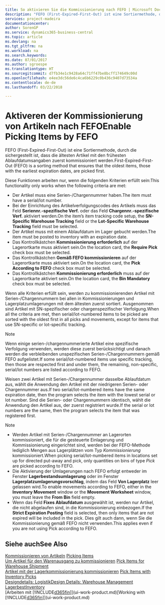 ```yaml
---
title: So aktivieren Sie die Kommissionierung nach FEFO | Microsoft Docs
description: "FEFO (First-Expired-First-Out) ist eine Sortiermethode, durch die sichergestellt ist, dass die ältesten Artikel mit den frühesten Ablaufdatumsangaben zuerst kommissioniert werden."
services: project-madeira
documentationcenter: 
author: SorenGP
ms.service: dynamics365-business-central
ms.topic: article
ms.devlang: na
ms.tgt_pltfrm: na
ms.workload: na
ms.search.keywords: 
ms.date: 07/01/2017
ms.author: sgroespe
ms.translationtype: HT
ms.sourcegitcommit: d7fb34e1c9428a64c71ff47be8bcff174649c00d
ms.openlocfilehash: e4ee3dc56de6c4ca6b6229c0b436c9407d73534a
ms.contentlocale: de-de
ms.lasthandoff: 03/22/2018

---
```

# <a name="enable-picking-items-by-fefo"></a><span data-ttu-id="92a2e-103">Aktiveren der Kommissionierung von Artikeln nach FEFO</span><span class="sxs-lookup"><span data-stu-id="92a2e-103">Enable Picking Items by FEFO</span></span>
<span data-ttu-id="92a2e-104">FEFO (First-Expired-First-Out) ist eine Sortiermethode, durch die sichergestellt ist, dass die ältesten Artikel mit den frühesten Ablaufdatumsangaben zuerst kommissioniert werden.</span><span class="sxs-lookup"><span data-stu-id="92a2e-104">First-Expired-First-Out (FEFO) is a sorting method that ensures that the oldest items, those with the earliest expiration dates, are picked first.</span></span>  

 <span data-ttu-id="92a2e-105">Diese Funktionen arbeiten nur, wenn die folgenden Kriterien erfüllt sein:</span><span class="sxs-lookup"><span data-stu-id="92a2e-105">This functionality only works when the following criteria are met:</span></span>  

-   <span data-ttu-id="92a2e-106">Der Artikel muss eine Serien-/Chargennummer haben.</span><span class="sxs-lookup"><span data-stu-id="92a2e-106">The item must have a serial/lot number.</span></span>  
-   <span data-ttu-id="92a2e-107">Bei der Einrichtung des Artikelverfolgungscodes des Artikels muss das Feld **Seriennr.-spezifische Verf.** oder das Feld **Chargennr.-spezifische Verf.** aktiviert werden.</span><span class="sxs-lookup"><span data-stu-id="92a2e-107">On the item’s item tracking code setup, the **SN-Specific Warehouse Tracking** field or the **Lot-Specific Warehouse Tracking** field must be selected.</span></span>  
-   <span data-ttu-id="92a2e-108">Der Artikel muss mit einem Ablaufdatum im Lager gebucht werden.</span><span class="sxs-lookup"><span data-stu-id="92a2e-108">The item must be posted to inventory with an expiration date.</span></span>  
-   <span data-ttu-id="92a2e-109">Das Kontrollkästchen **Kommissionierung erforderlich** auf der Lagerortkarte muss aktiviert sein.</span><span class="sxs-lookup"><span data-stu-id="92a2e-109">On the location card, the **Require Pick** check box must be selected.</span></span>  
-   <span data-ttu-id="92a2e-110">Das Kontrollkästchen **Gemäß FEFO kommissionieren** auf der Lagerortkarte muss aktiviert sein.</span><span class="sxs-lookup"><span data-stu-id="92a2e-110">On the location card, the **Pick According to FEFO** check box must be selected.</span></span>  
-   <span data-ttu-id="92a2e-111">Das Kontrollkästchen **Kommissionierung erforderlich** muss auf der Lagerortkarte aktiviert sein.</span><span class="sxs-lookup"><span data-stu-id="92a2e-111">On the location card, the **Bin Mandatory** check box must be selected.</span></span>  

 <span data-ttu-id="92a2e-112">Wenn alle Kriterien erfüllt sein, werden zu kommissionierenden Artikel mit Serien-/Chargennummern bei allen in Kommissionierungen und Lagerplatzumlagerungen mit dem ältesten zuerst sortiert. Ausgenommen sind Artikel mit SN-spezifischer oder chargenspezifischer Verfolgung.</span><span class="sxs-lookup"><span data-stu-id="92a2e-112">When all the criteria are met, then serial/lot-numbered items to be picked are sorted with the oldest first in all picks and movements, except for items that use SN-specific or lot-specific tracking.</span></span>  

> [!NOTE]  
>  <span data-ttu-id="92a2e-113">Wenn einige serien-/chargennummerierte Artikel eine spezifische Verfolgung verwenden, werden diese zuerst berücksichtigt und danach werden die verbleibenden unspezifischen Serien-/Chargennummern gemäß FEFO aufgelistet.</span><span class="sxs-lookup"><span data-stu-id="92a2e-113">If some serial/lot-numbered items use specific tracking, then those are respected first and under them, the remaining, non-specific, serial/lot numbers are listed according to FEFO.</span></span>  

 <span data-ttu-id="92a2e-114">Weisen zwei Artikel mit Serien-/Chargennummer dasselbe Ablaufdatum aus, wählt die Anwendung den Artikel mit der niedrigeren Serien- oder Chargennummer aus.</span><span class="sxs-lookup"><span data-stu-id="92a2e-114">If two serial/lot-numbered items have the same expiration date, then the program selects the item with the lowest serial or lot number.</span></span> <span data-ttu-id="92a2e-115">Sind die Serien- oder Chargennummern identisch, wählt die Anwendung den Artikel aus, der zuerst registriert wurde.</span><span class="sxs-lookup"><span data-stu-id="92a2e-115">If the serial or lot numbers are the same, then the program selects the item that was registered first.</span></span>  

> [!NOTE]  
>  -   <span data-ttu-id="92a2e-116">Werden Artikel mit Serien-/Chargennummer an Lagerorten kommissioniert, die für die gesteuerte Einlagerung und Kommissionierung eingerichtet sind, werden bei der FEFO-Methode lediglich Mengen aus Lagerplätzen vom Typ *Kommissionierung* kommissioniert.</span><span class="sxs-lookup"><span data-stu-id="92a2e-116">When picking serial/lot-numbered items in locations set up for directed put-away and pick, only quantities on bins of type *Pick* are picked according to FEFO.</span></span>  
> -   <span data-ttu-id="92a2e-117">Die Aktivierung der Umlagerungen nach FEFO erfolgt entweder im Fenster **Lagerbestandsumlagerung** oder im Fenster **Lagerplatzumlagerungsvorschlag**, indem das Feld **Von Lagerplatz** leer gelassen wird.</span><span class="sxs-lookup"><span data-stu-id="92a2e-117">To enable movements according to FEFO, either in the **Inventory Movement** window or the **Movement Worksheet** window, you must leave the **From Bin** field empty.</span></span>  
> -   <span data-ttu-id="92a2e-118">Wenn das Feld **Fixes Ablaufdatum** ausgewählt ist, werden nur Artikel, die nicht abgelaufen sind, in die Kommissionierung einbezogen.</span><span class="sxs-lookup"><span data-stu-id="92a2e-118">If the **Strict Expiration Posting** field is selected, then only items that are not expired will be included in the pick.</span></span> <span data-ttu-id="92a2e-119">Dies gilt auch dann, wenn Sie die Kommissionierung gemäß FEFO nicht verwenden.</span><span class="sxs-lookup"><span data-stu-id="92a2e-119">This applies even if you are not using Pick according to FEFO.</span></span>  

## <a name="see-also"></a><span data-ttu-id="92a2e-120">Siehe auch</span><span class="sxs-lookup"><span data-stu-id="92a2e-120">See Also</span></span>  
<span data-ttu-id="92a2e-121">[Kommissionieren von Artikeln](warehouse-pick-items.md) </span><span class="sxs-lookup"><span data-stu-id="92a2e-121">[Picking Items](warehouse-pick-items.md) </span></span>  
<span data-ttu-id="92a2e-122">[Um Artikel für den Warenausgang zu kommissionieren](warehouse-how-to-pick-items-for-warehouse-shipment.md) </span><span class="sxs-lookup"><span data-stu-id="92a2e-122">[Pick Items for Warehouse Shipment](warehouse-how-to-pick-items-for-warehouse-shipment.md) </span></span>  
<span data-ttu-id="92a2e-123">[Artikel mit der Lagerkommissionierung kommissionieren](warehouse-how-to-pick-items-with-inventory-picks.md) </span><span class="sxs-lookup"><span data-stu-id="92a2e-123">[Pick Items with Inventory Picks](warehouse-how-to-pick-items-with-inventory-picks.md) </span></span>  
[<span data-ttu-id="92a2e-124">Designdetails: Logistik</span><span class="sxs-lookup"><span data-stu-id="92a2e-124">Design Details: Warehouse Management</span></span>](design-details-warehouse-management.md)  
[<span data-ttu-id="92a2e-125">Lagerbest</span><span class="sxs-lookup"><span data-stu-id="92a2e-125">Inventory</span></span>](inventory-manage-inventory.md)  
<span data-ttu-id="92a2e-126">[Arbeiten mit [!INCLUDE[d365fin](includes/d365fin_md.md)]](ui-work-product.md)</span><span class="sxs-lookup"><span data-stu-id="92a2e-126">[Working with [!INCLUDE[d365fin](includes/d365fin_md.md)]](ui-work-product.md)</span></span>

